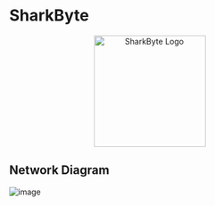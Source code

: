 # SharkByte
<p align="center">
  <img width="200" src="![image](https://github.com/user-attachments/assets/65461399-7447-4f3c-a247-6a04ae370343)" alt="SharkByte Logo"></img>
</p>

## Network Diagram
![image](https://github.com/user-attachments/assets/54c5650f-e131-447c-b261-169812bacbac)

